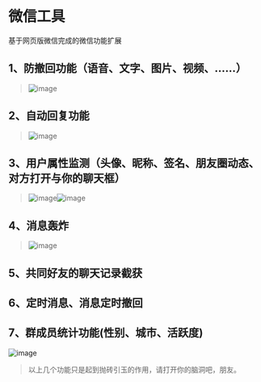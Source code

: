 # 微信工具
基于网页版微信完成的微信功能扩展
## 1、防撤回功能（语音、文字、图片、视频、......）
 >![image](https://user-images.githubusercontent.com/67832925/125043492-90f7ab80-e0cd-11eb-861b-9852e3d9483b.png)

## 2、自动回复功能
 >![image](https://user-images.githubusercontent.com/67832925/125043653-bc7a9600-e0cd-11eb-8ab5-6bc64bc13c15.png)
## 3、用户属性监测（头像、昵称、签名、朋友圈动态、对方打开与你的聊天框）
 > ![image](https://user-images.githubusercontent.com/67832925/125041412-51c85b00-e0cb-11eb-9251-fc038bab3c2e.png)![image](https://user-images.githubusercontent.com/67832925/125045236-58f16800-e0cf-11eb-9de8-a8d261464e38.png)


## 4、消息轰炸
>![image](https://user-images.githubusercontent.com/67832925/125042196-272ad200-e0cc-11eb-93a7-d112e89a599b.png)
## 5、共同好友的聊天记录截获
## 6、定时消息、消息定时撤回
## 7、群成员统计功能(性别、城市、活跃度)
![image](https://user-images.githubusercontent.com/67832925/125041512-6c9acf80-e0cb-11eb-9fef-e884b4f71287.png)

> 以上几个功能只是起到抛砖引玉的作用，请打开你的脑洞吧，朋友。

